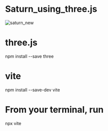 # Saturn_using_three.js

![saturn_new](https://github.com/Amandi130/Saturn_using_three.js/assets/93074050/ca6fb456-ee05-492b-aa14-55931682b07a)


# three.js
npm install --save three

# vite
npm install --save-dev vite

# From your terminal, run
npx vite
